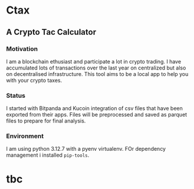# Ctax
## A Crypto Tac Calculator

### Motivation
I am a blockchain ethusiast and participate a lot in crypto trading. I have accumulated lots of transactions over the last year on centralized but also on decentralised infrastructure. This tool aims to be a local app to help you with your crypto taxes.

### Status
I started with Bitpanda and Kucoin integration of csv files that have been exported from their apps. Files will be preprocessed and saved as parquet files to prepare for final analysis.

### Environment
I am using python 3.12.7 with a pyenv virtualenv. FOr dependency management i
installed `pip-tools`.

# tbc
